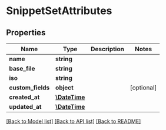# SnippetSetAttributes

## Properties
Name | Type | Description | Notes
------------ | ------------- | ------------- | -------------
**name** | **string** |  | 
**base_file** | **string** |  | 
**iso** | **string** |  | 
**custom_fields** | **object** |  | [optional] 
**created_at** | [**\DateTime**](\DateTime.md) |  | 
**updated_at** | [**\DateTime**](\DateTime.md) |  | 

[[Back to Model list]](../../README.md#documentation-for-models) [[Back to API list]](../../README.md#documentation-for-api-endpoints) [[Back to README]](../../README.md)

